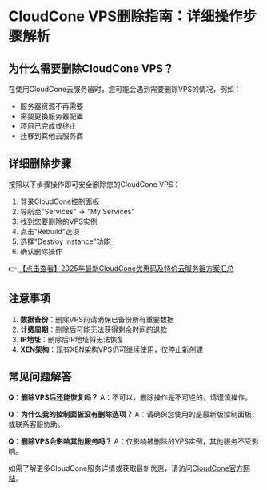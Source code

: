 # CloudCone VPS删除指南：详细操作步骤解析

## 为什么需要删除CloudCone VPS？

在使用CloudCone云服务器时，您可能会遇到需要删除VPS的情况，例如：
- 服务器资源不再需要
- 需要更换服务器配置
- 项目已完成或终止
- 迁移到其他云服务商

## 详细删除步骤

按照以下步骤操作即可安全删除您的CloudCone VPS：

1. 登录CloudCone控制面板
2. 导航至"Services" → "My Services"
3. 找到您要删除的VPS实例
4. 点击"Rebuild"选项
5. 选择"Destroy Instance"功能
6. 确认删除操作

👉 [【点击查看】2025年最新CloudCone优惠码及特价云服务器方案汇总](https://bit.ly/Cloudcone)

## 注意事项

1. **数据备份**：删除VPS前请确保已备份所有重要数据
2. **计费周期**：删除后可能无法获得剩余时间的退款
3. **IP地址**：删除后IP地址将无法恢复
4. **XEN架构**：现有XEN架构VPS仍可继续使用，仅停止新创建

## 常见问题解答

**Q：删除VPS后还能恢复吗？**
A：不可以，删除操作是不可逆的，请谨慎操作。

**Q：为什么我的控制面板没有删除选项？**
A：请确保您使用的是最新版控制面板，或联系客服协助。

**Q：删除VPS会影响其他服务吗？**
A：仅影响被删除的VPS实例，其他服务不受影响。

如需了解更多CloudCone服务详情或获取最新优惠，请访问[CloudCone官方网站](https://bit.ly/Cloudcone)。
